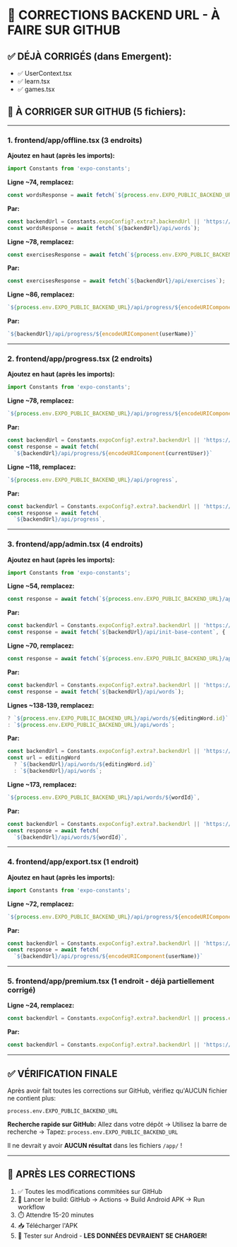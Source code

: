 # 🔧 CORRECTIONS BACKEND URL - À FAIRE SUR GITHUB

## ✅ DÉJÀ CORRIGÉS (dans Emergent):
- ✅ UserContext.tsx
- ✅ learn.tsx  
- ✅ games.tsx

## 🔴 À CORRIGER SUR GITHUB (5 fichiers):

---

### **1. frontend/app/offline.tsx** (3 endroits)

**Ajoutez en haut (après les imports):**
```typescript
import Constants from 'expo-constants';
```

**Ligne ~74, remplacez:**
```typescript
const wordsResponse = await fetch(`${process.env.EXPO_PUBLIC_BACKEND_URL}/api/words`);
```
**Par:**
```typescript
const backendUrl = Constants.expoConfig?.extra?.backendUrl || 'https://kwezi-backend.onrender.com';
const wordsResponse = await fetch(`${backendUrl}/api/words`);
```

**Ligne ~78, remplacez:**
```typescript
const exercisesResponse = await fetch(`${process.env.EXPO_PUBLIC_BACKEND_URL}/api/exercises`);
```
**Par:**
```typescript
const exercisesResponse = await fetch(`${backendUrl}/api/exercises`);
```

**Ligne ~86, remplacez:**
```typescript
`${process.env.EXPO_PUBLIC_BACKEND_URL}/api/progress/${encodeURIComponent(userName)}`
```
**Par:**
```typescript
`${backendUrl}/api/progress/${encodeURIComponent(userName)}`
```

---

### **2. frontend/app/progress.tsx** (2 endroits)

**Ajoutez en haut (après les imports):**
```typescript
import Constants from 'expo-constants';
```

**Ligne ~78, remplacez:**
```typescript
`${process.env.EXPO_PUBLIC_BACKEND_URL}/api/progress/${encodeURIComponent(currentUser)}`
```
**Par:**
```typescript
const backendUrl = Constants.expoConfig?.extra?.backendUrl || 'https://kwezi-backend.onrender.com';
const response = await fetch(
  `${backendUrl}/api/progress/${encodeURIComponent(currentUser)}`
```

**Ligne ~118, remplacez:**
```typescript
`${process.env.EXPO_PUBLIC_BACKEND_URL}/api/progress`,
```
**Par:**
```typescript
const backendUrl = Constants.expoConfig?.extra?.backendUrl || 'https://kwezi-backend.onrender.com';
const response = await fetch(
  `${backendUrl}/api/progress`,
```

---

### **3. frontend/app/admin.tsx** (4 endroits)

**Ajoutez en haut (après les imports):**
```typescript
import Constants from 'expo-constants';
```

**Ligne ~54, remplacez:**
```typescript
const response = await fetch(`${process.env.EXPO_PUBLIC_BACKEND_URL}/api/init-base-content`, {
```
**Par:**
```typescript
const backendUrl = Constants.expoConfig?.extra?.backendUrl || 'https://kwezi-backend.onrender.com';
const response = await fetch(`${backendUrl}/api/init-base-content`, {
```

**Ligne ~70, remplacez:**
```typescript
const response = await fetch(`${process.env.EXPO_PUBLIC_BACKEND_URL}/api/words`);
```
**Par:**
```typescript
const backendUrl = Constants.expoConfig?.extra?.backendUrl || 'https://kwezi-backend.onrender.com';
const response = await fetch(`${backendUrl}/api/words`);
```

**Lignes ~138-139, remplacez:**
```typescript
? `${process.env.EXPO_PUBLIC_BACKEND_URL}/api/words/${editingWord.id}`
: `${process.env.EXPO_PUBLIC_BACKEND_URL}/api/words`;
```
**Par:**
```typescript
const backendUrl = Constants.expoConfig?.extra?.backendUrl || 'https://kwezi-backend.onrender.com';
const url = editingWord
  ? `${backendUrl}/api/words/${editingWord.id}`
  : `${backendUrl}/api/words`;
```

**Ligne ~173, remplacez:**
```typescript
`${process.env.EXPO_PUBLIC_BACKEND_URL}/api/words/${wordId}`,
```
**Par:**
```typescript
const backendUrl = Constants.expoConfig?.extra?.backendUrl || 'https://kwezi-backend.onrender.com';
const response = await fetch(
  `${backendUrl}/api/words/${wordId}`,
```

---

### **4. frontend/app/export.tsx** (1 endroit)

**Ajoutez en haut (après les imports):**
```typescript
import Constants from 'expo-constants';
```

**Ligne ~72, remplacez:**
```typescript
`${process.env.EXPO_PUBLIC_BACKEND_URL}/api/progress/${encodeURIComponent(userName)}`
```
**Par:**
```typescript
const backendUrl = Constants.expoConfig?.extra?.backendUrl || 'https://kwezi-backend.onrender.com';
const response = await fetch(
  `${backendUrl}/api/progress/${encodeURIComponent(userName)}`
```

---

### **5. frontend/app/premium.tsx** (1 endroit - déjà partiellement corrigé)

**Ligne ~24, remplacez:**
```typescript
const backendUrl = Constants.expoConfig?.extra?.backendUrl || process.env.EXPO_PUBLIC_BACKEND_URL || 'http://localhost:8001';
```
**Par:**
```typescript
const backendUrl = Constants.expoConfig?.extra?.backendUrl || 'https://kwezi-backend.onrender.com';
```

---

## ✅ VÉRIFICATION FINALE

Après avoir fait toutes les corrections sur GitHub, vérifiez qu'AUCUN fichier ne contient plus:
```
process.env.EXPO_PUBLIC_BACKEND_URL
```

**Recherche rapide sur GitHub:**
Allez dans votre dépôt → Utilisez la barre de recherche → Tapez: `process.env.EXPO_PUBLIC_BACKEND_URL`

Il ne devrait y avoir **AUCUN résultat** dans les fichiers `/app/` !

---

## 🚀 APRÈS LES CORRECTIONS

1. ✅ Toutes les modifications commitées sur GitHub
2. 🚀 Lancer le build: GitHub → Actions → Build Android APK → Run workflow
3. ⏱️ Attendre 15-20 minutes
4. 📥 Télécharger l'APK
5. 📱 Tester sur Android - **LES DONNÉES DEVRAIENT SE CHARGER!**
